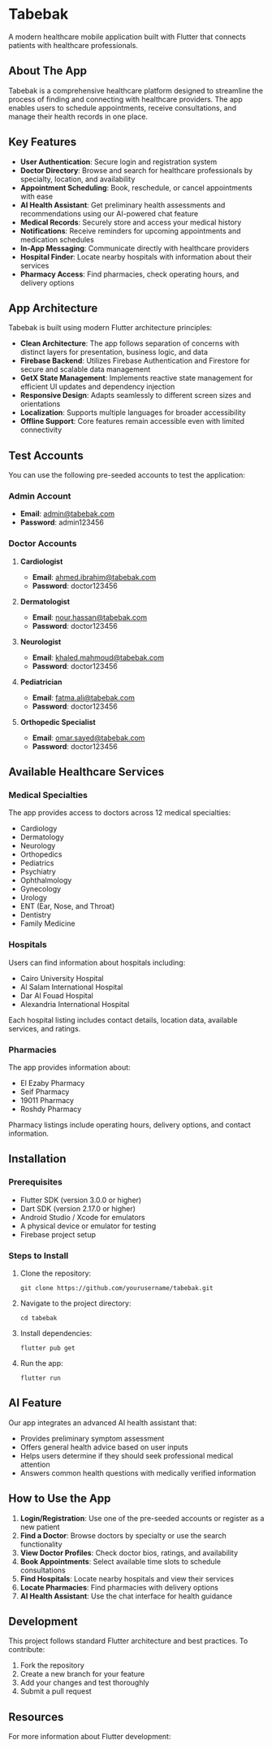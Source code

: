 # Tabebak

A modern healthcare mobile application built with Flutter that connects patients with healthcare professionals.

## About The App

Tabebak is a comprehensive healthcare platform designed to streamline the process of finding and connecting with healthcare providers. The app enables users to schedule appointments, receive consultations, and manage their health records in one place.

## Key Features

- **User Authentication**: Secure login and registration system
- **Doctor Directory**: Browse and search for healthcare professionals by specialty, location, and availability
- **Appointment Scheduling**: Book, reschedule, or cancel appointments with ease
- **AI Health Assistant**: Get preliminary health assessments and recommendations using our AI-powered chat feature
- **Medical Records**: Securely store and access your medical history
- **Notifications**: Receive reminders for upcoming appointments and medication schedules
- **In-App Messaging**: Communicate directly with healthcare providers
- **Hospital Finder**: Locate nearby hospitals with information about their services
- **Pharmacy Access**: Find pharmacies, check operating hours, and delivery options

## App Architecture

Tabebak is built using modern Flutter architecture principles:

- **Clean Architecture**: The app follows separation of concerns with distinct layers for presentation, business logic, and data
- **Firebase Backend**: Utilizes Firebase Authentication and Firestore for secure and scalable data management
- **GetX State Management**: Implements reactive state management for efficient UI updates and dependency injection
- **Responsive Design**: Adapts seamlessly to different screen sizes and orientations
- **Localization**: Supports multiple languages for broader accessibility
- **Offline Support**: Core features remain accessible even with limited connectivity

## Test Accounts

You can use the following pre-seeded accounts to test the application:

### Admin Account
- **Email**: admin@tabebak.com
- **Password**: admin123456

### Doctor Accounts
1. **Cardiologist**
   - **Email**: ahmed.ibrahim@tabebak.com
   - **Password**: doctor123456

2. **Dermatologist**
   - **Email**: nour.hassan@tabebak.com
   - **Password**: doctor123456

3. **Neurologist**
   - **Email**: khaled.mahmoud@tabebak.com
   - **Password**: doctor123456

4. **Pediatrician**
   - **Email**: fatma.ali@tabebak.com
   - **Password**: doctor123456

5. **Orthopedic Specialist**
   - **Email**: omar.sayed@tabebak.com
   - **Password**: doctor123456

## Available Healthcare Services

### Medical Specialties
The app provides access to doctors across 12 medical specialties:
- Cardiology
- Dermatology
- Neurology
- Orthopedics
- Pediatrics
- Psychiatry
- Ophthalmology
- Gynecology
- Urology
- ENT (Ear, Nose, and Throat)
- Dentistry
- Family Medicine

### Hospitals
Users can find information about hospitals including:
- Cairo University Hospital
- Al Salam International Hospital
- Dar Al Fouad Hospital
- Alexandria International Hospital

Each hospital listing includes contact details, location data, available services, and ratings.

### Pharmacies
The app provides information about:
- El Ezaby Pharmacy
- Seif Pharmacy
- 19011 Pharmacy
- Roshdy Pharmacy

Pharmacy listings include operating hours, delivery options, and contact information.

## Installation

### Prerequisites
- Flutter SDK (version 3.0.0 or higher)
- Dart SDK (version 2.17.0 or higher)
- Android Studio / Xcode for emulators
- A physical device or emulator for testing
- Firebase project setup

### Steps to Install
1. Clone the repository:
   ```
   git clone https://github.com/yourusername/tabebak.git
   ```

2. Navigate to the project directory:
   ```
   cd tabebak
   ```

3. Install dependencies:
   ```
   flutter pub get
   ```

4. Run the app:
   ```
   flutter run
   ```

## AI Feature

Our app integrates an advanced AI health assistant that:
- Provides preliminary symptom assessment
- Offers general health advice based on user inputs
- Helps users determine if they should seek professional medical attention
- Answers common health questions with medically verified information


## How to Use the App

1. **Login/Registration**: Use one of the pre-seeded accounts or register as a new patient
2. **Find a Doctor**: Browse doctors by specialty or use the search functionality
3. **View Doctor Profiles**: Check doctor bios, ratings, and availability
4. **Book Appointments**: Select available time slots to schedule consultations
5. **Find Hospitals**: Locate nearby hospitals and view their services
6. **Locate Pharmacies**: Find pharmacies with delivery options
7. **AI Health Assistant**: Use the chat interface for health guidance

## Development

This project follows standard Flutter architecture and best practices. To contribute:

1. Fork the repository
2. Create a new branch for your feature
3. Add your changes and test thoroughly
4. Submit a pull request

## Resources

For more information about Flutter development:

